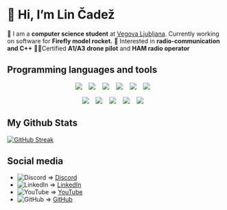# 👋 Hi, I’m Lin Čadež

🚀 I am a **computer science student** at [Vegova Ljubljana](https://www.vegova.si/).
Currently working on software for **Firefly model rocket.**
🌱 Interested in **radio-communication and C++**
🚁📡Certified **A1/A3 drone pilot** and **HAM radio operator**

## Programming languages and tools

<p align='center'>
    <img src="https://img.shields.io/badge/CSS-239120?&style=for-the-badge&logo=css3&logoColor=white" />
    &nbsp;&nbsp;
    <img src="https://img.shields.io/badge/JavaScript-F7DF1E?style=for-the-badge&logo=javascript&logoColor=black">
    &nbsp;&nbsp;
    <img src="https://img.shields.io/badge/Node.js-43853D?style=for-the-badge&logo=node.js&logoColor=white">
    &nbsp;&nbsp;
    <img src="https://img.shields.io/badge/React-20232A?style=for-the-badge&logo=react&logoColor=61DAFB">
    &nbsp;&nbsp;
    <img src="https://img.shields.io/badge/Express.js-404D59?style=for-the-badge">
    &nbsp;&nbsp;
    <img src="https://img.shields.io/badge/Markdown-000000?style=for-the-badge&logo=markdown&logoColor=white">
    &nbsp;&nbsp;
</p>

<p align='center'>
    <img src="https://img.shields.io/badge/Assembly-000000?style=for-the-badge&logo=markdown&logoColor=white">
    &nbsp;&nbsp;
    <img src="https://img.shields.io/badge/Python-1E415E?style=for-the-badge&logo=python&logoColor=white" />
    &nbsp;&nbsp;
    <img src="https://img.shields.io/badge/Visual_Studio_Code-0078D4?style=for-the-badge&logo=visual%20studio%20code&logoColor=white" />
    &nbsp;&nbsp;
    <img src="https://img.shields.io/badge/Git-F05032?style=for-the-badge&logo=git&logoColor=white" />
    &nbsp;&nbsp;
    <img src="https://img.shields.io/badge/HTML-239120?style=for-the-badge&logo=html5&logoColor=white">
    &nbsp;&nbsp;
</p>

## My Github Stats

[![GitHub Streak](https://streak-stats.demolab.com?user=lin-cadez&theme=tokyonight&border_radius=10&date_format=j%2Fn%5B%2FY%5D)](https://git.io/streak-stats)

## Social media

- ![Discord](https://img.shields.io/badge/Discord-%235865F2.svg?style=for-the-badge&logo=discord&logoColor=white) => [Discord](https://discordapp.com/users/989076547732402186)
- ![LinkedIn](https://img.shields.io/badge/LinkedIn-0077B5?style=for-the-badge&logo=linkedin&logoColor=white) => [LinkedIn](https://www.linkedin.com/in/lin-%C4%8Dade%C5%BE-7693142b0/)
- ![YouTube](https://img.shields.io/badge/YouTube-FF0000?style=for-the-badge&logo=youtube&logoColor=white) => [YouTube](https://www.youtube.com/@lincadez) 
- ![GitHub](https://img.shields.io/badge/GitHub-100000?style=for-the-badge&logo=github&logoColor=white) => [GitHub](https://www.github.com/lin-cadez)
